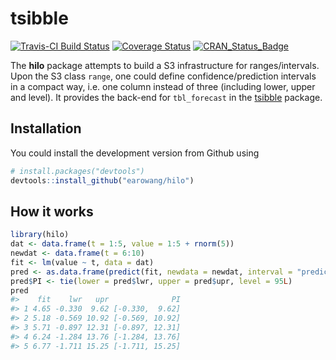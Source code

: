 
<!-- README.md is generated from README.Rmd. Please edit that file -->
tsibble
=======

[![Travis-CI Build Status](https://travis-ci.org/earowang/hilo.svg?branch=master)](https://travis-ci.org/earowang/hilo) [![Coverage Status](https://img.shields.io/codecov/c/github/earowang/hilo/master.svg)](https://codecov.io/github/earowang/hilo?branch=master) [![CRAN\_Status\_Badge](http://www.r-pkg.org/badges/version/hilo)](https://cran.r-project.org/package=hilo)

The **hilo** package attempts to build a S3 infrastructure for ranges/intervals. Upon the S3 class `range`, one could define confidence/prediction intervals in a compact way, i.e. one column instead of three (including lower, upper and level). It provides the back-end for `tbl_forecast` in the [tsibble](http://pkg.earo.me/tsibble) package.

Installation
------------

You could install the development version from Github using

``` r
# install.packages("devtools")
devtools::install_github("earowang/hilo")
```

How it works
------------

``` r
library(hilo)
dat <- data.frame(t = 1:5, value = 1:5 + rnorm(5))
newdat <- data.frame(t = 6:10)
fit <- lm(value ~ t, data = dat)
pred <- as.data.frame(predict(fit, newdata = newdat, interval = "prediction"))
pred$PI <- tie(lower = pred$lwr, upper = pred$upr, level = 95L)
pred
#>    fit    lwr   upr              PI
#> 1 4.65 -0.330  9.62 [-0.330,  9.62]
#> 2 5.18 -0.569 10.92 [-0.569, 10.92]
#> 3 5.71 -0.897 12.31 [-0.897, 12.31]
#> 4 6.24 -1.284 13.76 [-1.284, 13.76]
#> 5 6.77 -1.711 15.25 [-1.711, 15.25]
```
